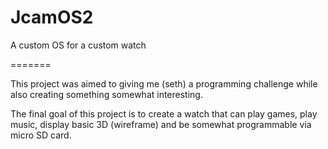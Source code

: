JcamOS2
=======

A custom OS for a custom watch

=======

This project was aimed to giving me (seth) a programming challenge while also creating something somewhat interesting. 

The final goal of this project is to create a watch
that can play games, play music, display basic 3D (wireframe)
and be somewhat programmable via micro SD card.

